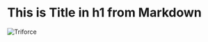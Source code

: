 # This is Title in h1 from Markdown

![Triforce](https://t3.ftcdn.net/jpg/04/63/19/48/360_F_463194833_kKcuvlJIxRwzU22MHBJFkrxsWc7AiVhT.jpg)
